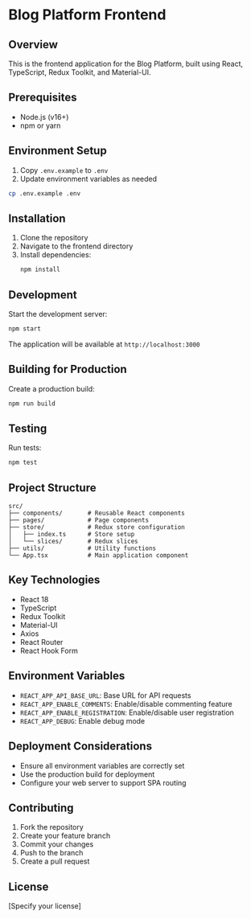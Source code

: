 # Blog Platform Frontend

## Overview

This is the frontend application for the Blog Platform, built using React, TypeScript, Redux Toolkit, and Material-UI.

## Prerequisites

- Node.js (v16+)
- npm or yarn

## Environment Setup

1. Copy `.env.example` to `.env`
2. Update environment variables as needed

```bash
cp .env.example .env
```

## Installation

1. Clone the repository
2. Navigate to the frontend directory
3. Install dependencies:
   ```bash
   npm install
   ```

## Development

Start the development server:
```bash
npm start
```

The application will be available at `http://localhost:3000`

## Building for Production

Create a production build:
```bash
npm run build
```

## Testing

Run tests:
```bash
npm test
```

## Project Structure

```
src/
├── components/       # Reusable React components
├── pages/            # Page components
├── store/            # Redux store configuration
│   ├── index.ts      # Store setup
│   └── slices/       # Redux slices
├── utils/            # Utility functions
└── App.tsx           # Main application component
```

## Key Technologies

- React 18
- TypeScript
- Redux Toolkit
- Material-UI
- Axios
- React Router
- React Hook Form

## Environment Variables

- `REACT_APP_API_BASE_URL`: Base URL for API requests
- `REACT_APP_ENABLE_COMMENTS`: Enable/disable commenting feature
- `REACT_APP_ENABLE_REGISTRATION`: Enable/disable user registration
- `REACT_APP_DEBUG`: Enable debug mode

## Deployment Considerations

- Ensure all environment variables are correctly set
- Use the production build for deployment
- Configure your web server to support SPA routing

## Contributing

1. Fork the repository
2. Create your feature branch
3. Commit your changes
4. Push to the branch
5. Create a pull request

## License

[Specify your license]
